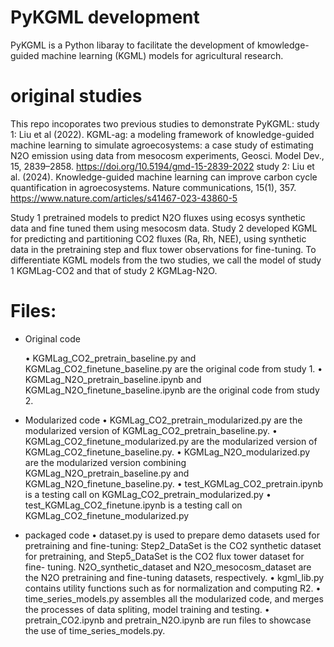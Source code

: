 # PyKGML development
PyKGML is a Python libaray to facilitate the development of kmowledge-guided machine learning (KGML) models for agricultural research.

# original studies
This repo incoporates two previous studies to demonstrate PyKGML:
study 1: Liu et al (2022). KGML-ag: a modeling framework of knowledge-guided machine learning to simulate agroecosystems: a case study of estimating N2O emission using data from mesocosm experiments, Geosci. Model Dev., 15, 2839–2858. https://doi.org/10.5194/gmd-15-2839-2022
study 2: Liu et al. (2024). Knowledge-guided machine learning can improve carbon cycle quantification in agroecosystems. Nature communications, 15(1), 357. https://www.nature.com/articles/s41467-023-43860-5

Study 1 pretrained models to predict N2O fluxes using ecosys synthetic data and fine tuned them using mesocosm data. Study 2 developed KGML for predicting and partitioning CO2 fluxes (Ra, Rh, NEE), using synthetic data in the pretraining step and flux tower observations for fine-tuning. To differentiate KGML models from the two studies, we call the model of study 1 KGMLag-CO2 and that of study 2 KGMLag-N2O.

# Files:
- Original code
  
  • KGMLag_CO2_pretrain_baseline.py and KGMLag_CO2_finetune_baseline.py are the original code from study 1. 
  • KGMLag_N2O_pretrain_baseline.ipynb and KGMLag_N2O_finetune_baseline.ipynb are the original code from study 2.
  
- Modularized code
  • KGMLag_CO2_pretrain_modularized.py are the modularized version of KGMLag_CO2_pretrain_baseline.py.
  • KGMLag_CO2_finetune_modularized.py are the modularized version of KGMLag_CO2_finetune_baseline.py.
  • KGMLag_N2O_modularized.py are the modularized version combining KGMLag_N2O_pretrain_baseline.py and KGMLag_N2O_finetune_baseline.py.
  • test_KGMLag_CO2_pretrain.ipynb is a testing call on KGMLag_CO2_pretrain_modularized.py
  • test_KGMLag_CO2_finetune.ipynb is a testing call on KGMLag_CO2_finetune_modularized.py
  
- packaged code
  • dataset.py is used to prepare demo datasets used for pretraining and fine-tuning: Step2_DataSet is the CO2 synthetic dataset for pretraining, and Step5_DataSet is the CO2 flux tower dataset for fine- 
  tuning. N2O_synthetic_dataset and N2O_mesocosm_dataset are the N2O pretraining and fine-tuning datasets, respectively.
  • kgml_lib.py contains utility functions such as for normalization and computing R2.
  • time_series_models.py assembles all the modularized code, and merges the processes of data spliting, model training and testing.
  • pretrain_CO2.ipynb and pretrain_N2O.ipynb are run files to showcase the use of time_series_models.py.

